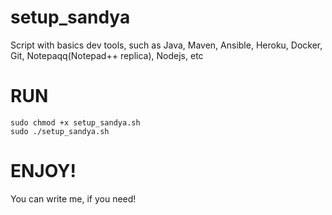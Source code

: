 # setup_sandya
Script with basics dev tools, such as Java, Maven, Ansible, Heroku, Docker, Git, Notepaqq(Notepad++ replica), Nodejs, etc

# RUN
```
sudo chmod +x setup_sandya.sh
sudo ./setup_sandya.sh
```

# ENJOY!
You can write me, if you need!

